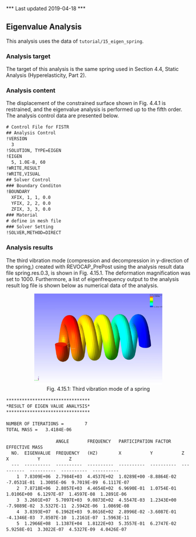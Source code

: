 *** Last updated 2019-04-18 ***

## Eigenvalue Analysis

This analysis uses the data of `tutorial/15_eigen_spring`.

### Analysis target

The target of this analysis is the same spring used in Section 4.4, Static Analysis (Hyperelasticity, Part 2).

### Analysis content

The displacement of the constrained surface shown in Fig. 4.4.1 is restrained, and the eigenvalue analysis is performed up to the fifth order. The analysis control data are presented below.

```
# Control File for FISTR
## Analysis Control
!VERSION
  3
!SOLUTION, TYPE=EIGEN
!EIGEN
  5, 1.0E-8, 60
!WRITE,RESULT
!WRITE,VISUAL
## Solver Control
### Boundary Conditon
!BOUNDARY
  XFIX, 1, 1, 0.0
  YFIX, 2, 2, 0.0
  ZFIX, 3, 3, 0.0
### Material
# define in mesh file
### Solver Setting
!SOLVER,METHOD=DIRECT
```

### Analysis results

The third vibration mode (compression and decompression in y-direction of the spring,) created with REVOCAP_PrePost using the analysis result data file spring.res.0.3, is shown in Fig. 4.15.1. The deformation magnification was set to 1000. Furthermore, a list of eigenfrequency output to the analysis result log file is shown below as numerical data of the analysis.

<div style="text-align: center;">
<img src="./media/tutorial15_01.png" width="350px"><br>
Fig. 4.15.1: Third vibration mode of a spring
</div>

```
********************************
*RESULT OF EIGEN VALUE ANALYSIS*
********************************

NUMBER OF ITERATIONS =        7
TOTAL MASS =   3.4184E-06

                   ANGLE       FREQUENCY   PARTICIPATION FACTOR                EFFECTIVE MASS
  NO.  EIGENVALUE  FREQUENCY   (HZ)        X           Y           Z           X           Y           Z
  ---  ----------  ----------  ----------  ----------  ----------  ----------  ----------  ----------  ----------
    1  7.8309E+06  2.7984E+03  4.4537E+02  1.0289E+00 -8.8864E-02 -7.0531E-01  1.3005E-06  9.7019E-09  6.1117E-07
    2  7.8718E+06  2.8057E+03  4.4654E+02  6.9690E-01  1.0754E-01  1.0106E+00  6.1297E-07  1.4597E-08  1.2891E-06
    3  3.2601E+07  5.7097E+03  9.0873E+02  4.5547E-03  1.2343E+00 -7.9889E-02  3.5327E-11  2.5942E-06  1.0869E-08
    4  3.8393E+07  6.1962E+03  9.8616E+02  2.8996E-02 -3.6087E-01 -4.1346E-03  7.8507E-10  1.2161E-07  1.5963E-11
    5  1.2966E+08  1.1387E+04  1.8122E+03  5.3557E-01  6.2747E-02  5.9258E-01  3.3022E-07  4.5327E-09  4.0426E-07
```
